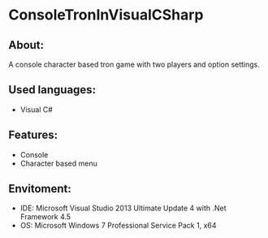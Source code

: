# ConsoleTronInVisualCSharp


About:
------
A console character based tron game with two players and option settings.


Used languages:
---------------
- Visual C#


Features:
---------
- Console
- Character based menu


Envitoment:
-----------
- IDE: Microsoft Visual Studio 2013 Ultimate Update 4 with .Net Framework 4.5
- OS: Microsoft Windows 7 Professional Service Pack 1, x64
